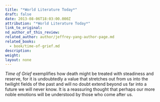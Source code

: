 ```yaml
---
title: "*World Literature Today*"
draft: false
date: 2013-08-06T18:03:00.000Z
attribution: "*World Literature Today*"
link_to_original:
nd_author_of_this_review:
related_author: author/jeffrey-yang-author-page.md
related_books:
  - book/time-of-grief.md
description:
weight:
layout: none
---
```

*Time of Grief* exemplifies how death might be treated with steadiness and reserve, for it is undoubtedly a value that stretches out from us into the twilight fields of the past and will no doubt extend beyond us far into a future we will never know. It is a reassuring thought that perhaps our more noble emotions will be understood by those who come after us.

